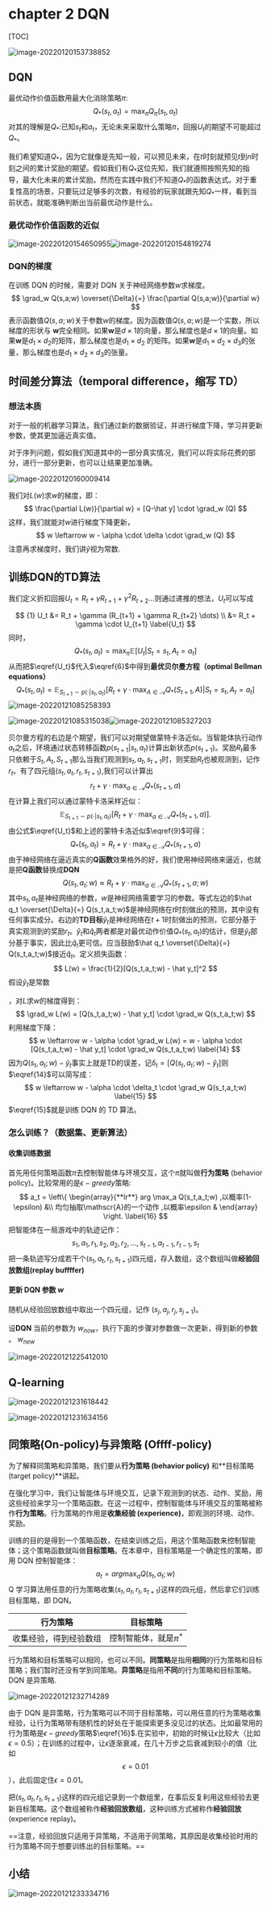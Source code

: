 # chapter 2 DQN

[TOC]

![image-20220120153738852](https://gitee.com/amihua/picgo/raw/master/image-20220120153738852.png)

## DQN

最优动作价值函数用最大化消除策略$\pi$:
$$
Q_*(s_t,a_t)=\max_{\pi}Q_{\pi}(s_t,a_t)
$$
对其的理解是$Q_*$:已知$s_t$和$a_t$，无论未来采取什么策略$\pi$，回报$U_t$的期望不可能超过$Q_*$。

我们希望知道$Q_*$，因为它就像是先知一般，可以预见未来，在$t$时刻就预见$t$到$n$时刻之间的累计奖励的期望。假如我们有$Q_*$这位先知，我们就遵照按照先知的指导，最大化未来的累计奖励。然而在实践中我们不知道$Q_*$的函数表达式。对于重复性高的场景，只要玩过足够多的次数，有经验的玩家就跟先知$Q_*$一样，看到当前状态，就能准确判断出当前最优动作是什么。

### 最优动作价值函数的近似

![image-20220120154650955](https://gitee.com/amihua/picgo/raw/master/image-20220120154650955.png)![image-20220120154819274](https://gitee.com/amihua/picgo/raw/master/image-20220120154819274.png)

### DQN的梯度

在训练 DQN 的时候，需要对 DQN 关于神经网络参数$w$求梯度。
$$
\grad_w Q(s,a;w) \overset{\Delta}{=} \frac{\partial Q(s,a;w)}{\partial w}
$$
表示函数值$Q(s,a;w)$关于参数$w$的梯度。因为函数值$Q(s,a;w)$是一个实数，所以梯度的形状与 $\mathbf{w}$完全相同。如果$\mathbf{w}$是$d \times 1$的向量，那么梯度也是$d\times1$的向量。如果$\mathbf{w}$是$d_1 \times d_2$的矩阵，那么梯度也是$d_1 \times d_2$ 的矩阵。如果$\mathbf{w}$是$d_1 \times d_2 \times d_3$的张量，那么梯度也是$d_1 \times d_2 \times d_3$的张量。

## 时间差分算法（temporal difference，缩写 TD）

### 想法本质

对于一般的机器学习算法，我们通过新的数据验证，并进行梯度下降，学习并更新参数，使其更加逼近真实值。

对于序列问题，假如我们知道其中的一部分真实情况，我们可以将实际花费的部分，进行一部分更新，也可以让结果更加准确。

![image-20220120160009414](https://gitee.com/amihua/picgo/raw/master/image-20220120160009414.png)

我们对$L(w)$求$w$的梯度，即：
$$
\frac{\partial L(w)}{\partial w} = [Q-\hat y] \cdot \grad_w (Q)
$$
这样，我们就能对$w$进行梯度下降更新，
$$
w \leftarrow w - \alpha  \cdot \delta \cdot \grad_w (Q)
$$
注意再求梯度时，我们讲$\hat y$视为常数.

## 训练DQN的TD算法

我们定义折扣回报$U_t = R_t + \gamma R_{t+1} + \gamma^2 R_{t+2} \dots$则通过递推的想法，$U_t$可以写成

$$ {1}
U_t &= R_t + \gamma (R_{t+1} + \gamma R_{t+2} \dots) \\
 &= R_t + \gamma \cdot U_{t+1} \label{U_t}
$$
同时，
$$
Q_*(s_t,a_t) = \max_{\pi}\mathbb{E}[U_t|S_t=s_t,A_t = a_t] \label{6}
$$
从而把$\eqref{U_t}$代入$\eqref{6}$中得到**最优贝尔曼方程（optimal Bellman equations）**
$$
Q_*(s_t,a_t) = \mathbb{E}_{S_{t+1} \sim p(\cdot|s_t,a_t)}[R_t + \gamma \cdot \max_{A\in \mathscr{A}} Q_* (S_{t+1},A) | S_t=s_t,A_t=a_t]
$$
![image-20220121085258393](https://gitee.com/amihua/picgo/raw/master/image-20220121085258393.png)

![image-20220121085315038](https://gitee.com/amihua/picgo/raw/master/image-20220121085315038.png)![image-20220121085327203](https://gitee.com/amihua/picgo/raw/master/image-20220121085327203.png)

贝尔曼方程的右边是个期望，我们可以对期望做蒙特卡洛近似。当智能体执行动作$a_t$之后，环境通过状态转移函数$p(s_{t+1}|s_t,a_t)$计算出新状态$p(s_{t+1})$。奖励$R_t$最多只依赖于$S_t,A_t,S_{t+1}$那么当我们观测到$s_t,a_t,s_{t+1}$时，则奖励$R_t$也被观测到，记作$r_t$。有了四元组$(s_t,a_t,r_t,s_{t+1})$,我们可以计算出
$$
r_t+\gamma \cdot \max_{a\in \mathscr{A}} Q_*(s_{t+1},a)
$$
在计算上我们可以通过蒙特卡洛采样近似：
$$
\mathbb{E}_{S_{t+1} \sim p(\cdot | s_t,a_t)} [R_t + \gamma \cdot \max_{a\in\mathscr{A}} Q_*(s_{t+1},a)]. \label{9}
$$
由公式$\eqref{U_t}$和上述的蒙特卡洛近似$\eqref{9}$可得：
$$
Q_*(s_t,a_t) = R_t + \gamma \cdot \max_{a\in\mathscr{A}} Q_*(s_{t+1},a)
$$
由于神经网络在逼近真实的**Q函数**效果格外的好，我们使用神经网络来逼近，也就是把**Q函数**替换成**DQN**
$$
Q(s_t,a_t;w)  \approx R_t + \gamma \cdot \max_{a\in\mathscr{A}} Q_*(s_{t+1},a;w) 
$$
其中$s_t,a_t$是神经网络的参数，$w$是神经网络需要学习的参数。等式左边的$\hat q_t \overset{\Delta}{=} Q(s_t,a_t;w)$是神经网络在$t$时刻做出的预测，其中没有任何事实成分。右边的**TD目标**$\hat y_t$是神经网络在$t+1$时刻做出的预测，它部分基于真实观测到的奖励$r_t$。$\hat y_t$和$\hat q_t$两者都是对最优动作价值$Q_*(s_t,a_t)$的估计，但是$\hat y_t$部分基于事实，因此比$\hat q_t$更可信。应当鼓励$\hat q_t \overset{\Delta}{=} Q(s_t,a_t;w)$接近$\hat q_t$。定义损失函数：
$$
L(w) = \frac{1}{2}[Q(s_t,a_t;w) - \hat y_t]^2
$$
假设$\hat y_t$是常数

[^1]:实际上$\hat y_t$依赖于$w$，但是我们假装$\hat y_t$是常数

，对$L$求$w$的梯度得到：
$$
\grad_w L(w) = [Q(s_t,a_t;w) - \hat y_t] \cdot \grad_w Q(s_t,a_t;w)
$$
利用梯度下降：
$$
w \leftarrow w - \alpha \cdot \grad_w L(w) = w - \alpha \cdot [Q(s_t,a_t;w) - \hat y_t] \cdot \grad_w Q(s_t,a_t;w) \label{14}
$$
因为$Q(s_t,a_t;w) - \hat y_t$事实上就是TD的误差，记$\delta_t = [Q(s_t,a_t;w) - \hat y_t]$则$\eqref{14}$可以简写成：
$$
w \leftarrow w - \alpha \cdot \delta_t \cdot \grad_w Q(s_t,a_t;w) \label{15}
$$
$\eqref{15}$就是训练 DQN 的 TD 算法。



### 怎么训练？（数据集、更新算法）

#### 收集训练数据

首先用任何策略函数$\pi$去控制智能体与环境交互，这个$\pi$就叫做**行为策略** (behavior policy)。比较常用的是$\epsilon-greedy$策略:
$$
a_t = \left\{  
             \begin{array}{**lr**}  
             arg \max_a Q(s_t,a_t;w) ,以概率(1-\epsilon) &\\
             均匀抽取\mathscr{A}的一个动作 ,以概率\epsilon &
             \end{array}  
\right.
\label{16}
$$
把智能体在一局游戏中的轨迹记作：
$$
s_1,a_1,r_1,s_2,a_2,r_2,\dots,s_{t-1},a_{t-1},r_{t-1},s_t
$$
把一条轨迹写分成若干个$(s_t,a_t,r_t,s_{t+1})$四元组，存入数组，这个数组叫做**经验回放数组(replay buffffer)**

#### 更新 **DQN** **参数** $w$

随机从经验回放数组中取出一个四元组，记作 $(s_j,a_j,r_j,s_{j+1})$。 

设**DQN** 当前的参数为 $w_{now}$，执行下面的步骤对参数做一次更新，得到新的参数 。 $w_{new}$

![image-20220121225412010](https://gitee.com/amihua/picgo/raw/master/image-20220121225412010.png)

## Q-learning 

![image-20220121231618442](https://gitee.com/amihua/picgo/raw/master/image-20220121231618442.png)

![image-20220121231634156](https://gitee.com/amihua/picgo/raw/master/image-20220121231634156.png)

## 同策略(On-policy)与异策略 (Offff-policy)

为了解释同策略和异策略，我们要从**行为策略 (behavior policy)** 和**目标策略 (target policy)**讲起。

在强化学习中，我们让智能体与环境交互，记录下观测到的状态、动作、奖励，用这些经验来学习一个策略函数。在这一过程中，控制智能体与环境交互的策略被称作**行为策略**。行为策略的作用是**收集经验 (experience)**，即观测的环境、动作、奖励。

训练的目的是得到一个策略函数，在结束训练之后，用这个策略函数来控制智能体；这个策略函数就叫做**目标策略**。在本章中，目标策略是一个确定性的策略，即用 DQN 控制智能体：
$$
a_t = arg \max_a Q(s_t,a_t;w)
$$
Q 学习算法用任意的行为策略收集$(s_t,a_t,r_t,s_{t+1})$这样的四元组，然后拿它们训练目标策略，即 DQN。

|        行为策略        |         目标策略         |
| :--------------------: | :----------------------: |
| 收集经验，得到经验数组 | 控制智能体，就是$\pi ^*$ |

行为策略和目标策略可以相同，也可以不同。**同策略**是指用**相同**的行为策略和目标策略；我们暂时还没有学到同策略。**异策略**是指用**不同**的行为策略和目标策略。DQN 是异策略.

![image-20220121232714289](https://gitee.com/amihua/picgo/raw/master/image-20220121232714289.png)

由于 DQN 是异策略，行为策略可以不同于目标策略，可以用任意的行为策略收集经验，让行为策略带有随机性的好处在于能探索更多没见过的状态。比如最常用的行为策略是$\epsilon-greedy$策略$\eqref{16}$.在实验中，初始的时候让$\epsilon$比较大（比如$\epsilon=0.5$）；在训练的过程中，让$\epsilon$逐渐衰减，在几十万步之后衰减到较小的值（比如$$\epsilon=0.01$$），此后固定住$\epsilon=0.01$。

把$(s_t,a_t,r_t,s_{t+1})$这样的四元组记录到一个数组里，在事后反复利用这些经验去更新目标策略。这个数组被称作**经验回放数组**，这种训练方式被称作**经验回放** (experience replay)。

==注意，经验回放只适用于异策略，不适用于同策略，其原因是收集经验时用的行为策略不同于想要训练出的目标策略。==

## 小结

![image-20220121233334716](https://gitee.com/amihua/picgo/raw/master/image-20220121233334716.png)
